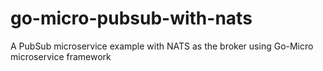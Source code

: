 # go-micro-pubsub-with-nats
A PubSub microservice example with NATS as the broker using Go-Micro microservice framework
